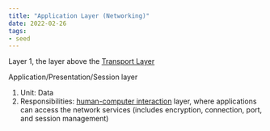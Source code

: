 ```yaml
---
title: "Application Layer (Networking)"
date: 2022-02-26
tags:
- seed
---
```


Layer 1, the layer above the [Transport Layer](thoughts/Transport%20Layer.md)

Application/Presentation/Session layer
1. Unit: Data
2. Responsibilities: [human-computer interaction](thoughts/human%20computer%20interaction.md) layer, where applications can access the network services (includes encryption, connection, port, and session management)

